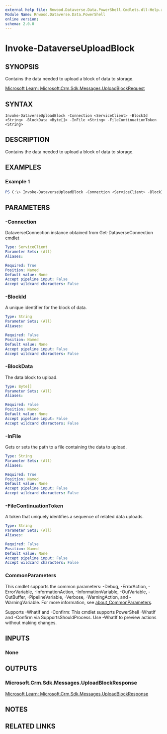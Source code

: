 ```yaml
---
external help file: Rnwood.Dataverse.Data.PowerShell.Cmdlets.dll-Help.xml
Module Name: Rnwood.Dataverse.Data.PowerShell
online version:
schema: 2.0.0
---
```


# Invoke-DataverseUploadBlock

## SYNOPSIS
Contains the data needed to upload a block of data to storage.

[Microsoft Learn: Microsoft.Crm.Sdk.Messages.UploadBlockRequest](https://learn.microsoft.com/dotnet/api/Microsoft.Crm.Sdk.Messages.UploadBlockRequest)

## SYNTAX

```
Invoke-DataverseUploadBlock -Connection <ServiceClient> -BlockId <String> -BlockData <Byte[]> -InFile <String> -FileContinuationToken <String>
```

## DESCRIPTION
Contains the data needed to upload a block of data to storage.

## EXAMPLES

### Example 1
```powershell
PS C:\> Invoke-DataverseUploadBlock -Connection <ServiceClient> -BlockId <String> -BlockData <Byte[]> -InFile <String> -FileContinuationToken <String>
```

## PARAMETERS

### -Connection
DataverseConnection instance obtained from Get-DataverseConnection cmdlet

```yaml
Type: ServiceClient
Parameter Sets: (All)
Aliases:

Required: True
Position: Named
Default value: None
Accept pipeline input: False
Accept wildcard characters: False
```

### -BlockId
A unique identifier for the block of data.

```yaml
Type: String
Parameter Sets: (All)
Aliases:

Required: False
Position: Named
Default value: None
Accept pipeline input: False
Accept wildcard characters: False
```

### -BlockData
The data block to upload.

```yaml
Type: Byte[]
Parameter Sets: (All)
Aliases:

Required: False
Position: Named
Default value: None
Accept pipeline input: False
Accept wildcard characters: False
```

### -InFile
Gets or sets the path to a file containing the data to upload.

```yaml
Type: String
Parameter Sets: (All)
Aliases:

Required: True
Position: Named
Default value: None
Accept pipeline input: False
Accept wildcard characters: False
```

### -FileContinuationToken
A token that uniquely identifies a sequence of related data uploads.

```yaml
Type: String
Parameter Sets: (All)
Aliases:

Required: False
Position: Named
Default value: None
Accept pipeline input: False
Accept wildcard characters: False
```

### CommonParameters
This cmdlet supports the common parameters: -Debug, -ErrorAction, -ErrorVariable, -InformationAction, -InformationVariable, -OutVariable, -OutBuffer, -PipelineVariable, -Verbose, -WarningAction, and -WarningVariable. For more information, see [about_CommonParameters](http://go.microsoft.com/fwlink/?LinkID=113216).

Supports -WhatIf and -Confirm: This cmdlet supports PowerShell -WhatIf and -Confirm via SupportsShouldProcess. Use -WhatIf to preview actions without making changes.

## INPUTS

### None
## OUTPUTS

### Microsoft.Crm.Sdk.Messages.UploadBlockResponse
[Microsoft Learn: Microsoft.Crm.Sdk.Messages.UploadBlockResponse](https://learn.microsoft.com/dotnet/api/Microsoft.Crm.Sdk.Messages.UploadBlockResponse)
## NOTES

## RELATED LINKS
